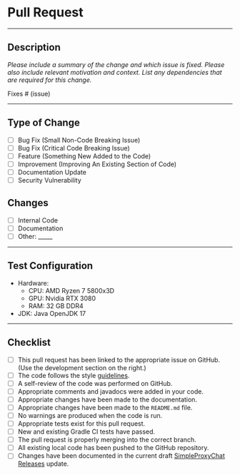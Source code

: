 # Pull Request

---

## Description

*Please include a summary of the change and which issue is fixed. Please also include relevant motivation and context. List any dependencies that are required for this change.*

Fixes # (issue)

---

## Type of Change

- [ ] Bug Fix (Small Non-Code Breaking Issue)
- [ ] Bug Fix (Critical Code Breaking Issue)
- [ ] Feature (Something New Added to the Code)
- [ ] Improvement (Improving An Existing Section of Code)
- [ ] Documentation Update
- [ ] Security Vulnerability

## Changes

- [ ] Internal Code
- [ ] Documentation
- [ ] Other: _____

---

## Test Configuration
* Hardware:
    - CPU: AMD Ryzen 7 5800x3D
    - GPU: Nvidia RTX 3080
    - RAM: 32 GB DDR4
* JDK: Java OpenJDK 17

---

## Checklist

- [ ] This pull request has been linked to the appropriate issue on GitHub. (Use the development section on the right.)
- [ ] The code follows the style [guidelines](https://github.com/beanbeanjuice/SimpleProxyChat/blob/master/CONTRIBUTING.md).
- [ ] A self-review of the code was performed on GitHub.
- [ ] Appropriate comments and javadocs were added in your code.
- [ ] Appropriate changes have been made to the documentation.
- [ ] Appropriate changes have been made to the `README.md` file.
- [ ] No warnings are produced when the code is run.
- [ ] Appropriate tests exist for this pull request.
- [ ] New and existing Gradle CI tests have passed.
- [ ] The pull request is properly merging into the correct branch.
- [ ] All existing local code has been pushed to the GitHub repository.
- [ ] Changes have been documented in the current draft [SimpleProxyChat Releases](https://github.com/beanbeanjuice/SimpleProxyChat/releases) update.
